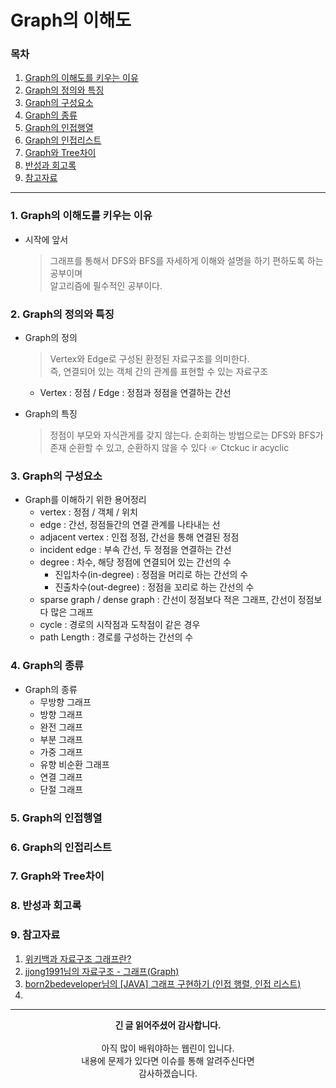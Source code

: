 # Graph의 이해도
### 목차
1. [Graph의 이해도를 키우는 이유](https://github.com/hongcoding94/Daily-Coding-Test-java/blob/main/%EC%95%8C%EA%B3%A0%EB%A6%AC%EC%A6%98%20%ED%9A%8C%EA%B3%A0%EB%A1%9D/005.%20Graph%EC%9D%98%20%EC%9D%B4%ED%95%B4%EB%8F%84.md#1-graph%EC%9D%98-%EC%9D%B4%ED%95%B4%EB%8F%84%EB%A5%BC-%ED%82%A4%EC%9A%B0%EB%8A%94-%EC%9D%B4%EC%9C%A0)
2. [Graph의 정의와 특징](https://github.com/hongcoding94/Daily-Coding-Test-java/blob/main/%EC%95%8C%EA%B3%A0%EB%A6%AC%EC%A6%98%20%ED%9A%8C%EA%B3%A0%EB%A1%9D/005.%20Graph%EC%9D%98%20%EC%9D%B4%ED%95%B4%EB%8F%84.md#2-graph%EC%9D%98-%EC%A0%95%EC%9D%98)
3. [Graph의 구성요소](https://github.com/hongcoding94/Daily-Coding-Test-java/blob/main/%EC%95%8C%EA%B3%A0%EB%A6%AC%EC%A6%98%20%ED%9A%8C%EA%B3%A0%EB%A1%9D/005.%20Graph%EC%9D%98%20%EC%9D%B4%ED%95%B4%EB%8F%84.md#3-graph%EC%9D%98-%EA%B5%AC%EC%84%B1%EC%9A%94%EC%86%8C) 
4. [Graph의 종류](https://github.com/hongcoding94/Daily-Coding-Test-java/blob/main/%EC%95%8C%EA%B3%A0%EB%A6%AC%EC%A6%98%20%ED%9A%8C%EA%B3%A0%EB%A1%9D/005.%20Graph%EC%9D%98%20%EC%9D%B4%ED%95%B4%EB%8F%84.md#4-graph%EC%9D%98-%EC%A2%85%EB%A5%98)
5. [Graph의 인접행열](https://github.com/hongcoding94/Daily-Coding-Test-java/blob/main/%EC%95%8C%EA%B3%A0%EB%A6%AC%EC%A6%98%20%ED%9A%8C%EA%B3%A0%EB%A1%9D/005.%20Graph%EC%9D%98%20%EC%9D%B4%ED%95%B4%EB%8F%84.md#5-graph%EC%9D%98-%EC%9D%B8%EC%A0%91%ED%96%89%EC%97%B4)
6. [Graph의 인접리스트](https://github.com/hongcoding94/Daily-Coding-Test-java/blob/main/%EC%95%8C%EA%B3%A0%EB%A6%AC%EC%A6%98%20%ED%9A%8C%EA%B3%A0%EB%A1%9D/005.%20Graph%EC%9D%98%20%EC%9D%B4%ED%95%B4%EB%8F%84.md#6-graph%EC%9D%98-%EC%9D%B8%EC%A0%91%EB%A6%AC%EC%8A%A4%ED%8A%B8)
7. [Graph와 Tree차이](https://github.com/hongcoding94/Daily-Coding-Test-java/blob/main/%EC%95%8C%EA%B3%A0%EB%A6%AC%EC%A6%98%20%ED%9A%8C%EA%B3%A0%EB%A1%9D/005.%20Graph%EC%9D%98%20%EC%9D%B4%ED%95%B4%EB%8F%84.md#7-graph%EC%99%80-tree%EC%B0%A8%EC%9D%B4)
8. [반성과 회고록](https://github.com/hongcoding94/Daily-Coding-Test-java/blob/main/%EC%95%8C%EA%B3%A0%EB%A6%AC%EC%A6%98%20%ED%9A%8C%EA%B3%A0%EB%A1%9D/005.%20Graph%EC%9D%98%20%EC%9D%B4%ED%95%B4%EB%8F%84.md#8-%EB%B0%98%EC%84%B1%EA%B3%BC-%ED%9A%8C%EA%B3%A0%EB%A1%9D)
9. [참고자료](https://github.com/hongcoding94/Daily-Coding-Test-java/blob/main/%EC%95%8C%EA%B3%A0%EB%A6%AC%EC%A6%98%20%ED%9A%8C%EA%B3%A0%EB%A1%9D/005.%20Graph%EC%9D%98%20%EC%9D%B4%ED%95%B4%EB%8F%84.md#9-%EC%B0%B8%EA%B3%A0%EC%9E%90%EB%A3%8C)

---
### 1. Graph의 이해도를 키우는 이유

  - 시작에 앞서
    > 그래프를 통해서 DFS와 BFS를 자세하게 이해와 설명을 하기 편하도록 하는 공부이며<br/>
    > 알고리즘에 필수적인 공부이다.

### 2. Graph의 정의와 특징

  - Graph의 정의
    > Vertex와 Edge로 구성된 환정된 자료구조를 의미한다.<br/>
    > 즉, 연결되어 있는 객체 간의 관계를 표현할 수 있는 자료구조
     * Vertex : 정점 / Edge : 정점과 정점을 연결하는 간선
    
  - Graph의 특징
    > 정점이 부모와 자식관게를 갖지 않는다.
    > 순회하는 방법으로는 DFS와 BFS가 존재
    > 순환할 수 있고, 순환하지 않을 수 있다 ☞ Ctckuc ir acyclic

### 3. Graph의 구성요소

  - Graph를 이해하기 위한 용어정리
    * vertex : 정점 / 객체 / 위치
    * edge : 간선, 정점들간의 연결 관계를 나타내는 선
    * adjacent vertex : 인접 정점, 간선을 통해 연결된 정점
    * incident edge : 부속 간선, 두 정점을 연결하는 간선
    * degree : 차수, 해당 정점에 연결되어 있는 간선의 수
      * 진입차수(in-degree) : 정점을 머리로 하는 간선의 수
      * 진출차수(out-degree) : 정점을 꼬리로 하는 간선의 수
    * sparse graph / dense graph : 간선이 정점보다 적은 그래프, 간선이 정점보다 많은 그래프
    * cycle : 경로의 시작점과 도착점이 같은 경우
    * path Length : 경로를 구성하는 간선의 수

### 4. Graph의 종류

  - Graph의 종류
    - 무방향 그래프
    - 방향 그래프
    - 완전 그래프
    - 부분 그래프
    - 가중 그래프
    - 유향 비순환 그래프
    - 연결 그래프
    - 단절 그래프

### 5. Graph의 인접행열

### 6. Graph의 인접리스트

### 7. Graph와 Tree차이

### 8. 반성과 회고록

### 9. 참고자료
1. [위키백과 자료구조 그래프란?](https://ko.wikipedia.org/wiki/%EA%B7%B8%EB%9E%98%ED%94%84_(%EC%9E%90%EB%A3%8C_%EA%B5%AC%EC%A1%B0))
2. [jjong1991님의 자료구조 - 그래프(Graph)](https://hongjw1938.tistory.com/23)
3. [born2bedeveloper님의 [JAVA] 그래프 구현하기 (인접 행렬, 인접 리스트)](https://born2bedeveloper.tistory.com/42)
4. 

---
<div align="center">
  <b>긴 글 읽어주셨어 감사합니다.</b><br/><br/>
  아직 많이 배워야하는 웹린이 입니다.<br/>
  내용에 문제가 있다면 이슈를 통해 알려주신다면 <br>
  감사하겠습니다.
</div>
